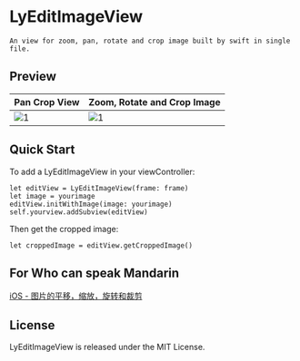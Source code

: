 # LyEditImageView

```
An view for zoom, pan, rotate and crop image built by swift in single file.
```
## Preview

Pan Crop View | Zoom, Rotate and Crop Image
---|---
![1](https://github.com/Thanatos-L/Playground/tree/master/LyEditImageView/readme/1.gif) | ![1](https://github.com/Thanatos-L/Playground/tree/master/LyEditImageView/readme/2.gif)

## Quick Start

To add a LyEditImageView in your viewController:
```
let editView = LyEditImageView(frame: frame)
let image = yourimage
editView.initWithImage(image: yourimage)
self.yourview.addSubview(editView)
```

Then get the cropped image:
```
let croppedImage = editView.getCroppedImage()

```
## For Who can speak Mandarin

[iOS - 图片的平移，缩放，旋转和裁剪](http://www.jianshu.com/p/fbe503234e35)

## License
LyEditImageView is released under the MIT License.
